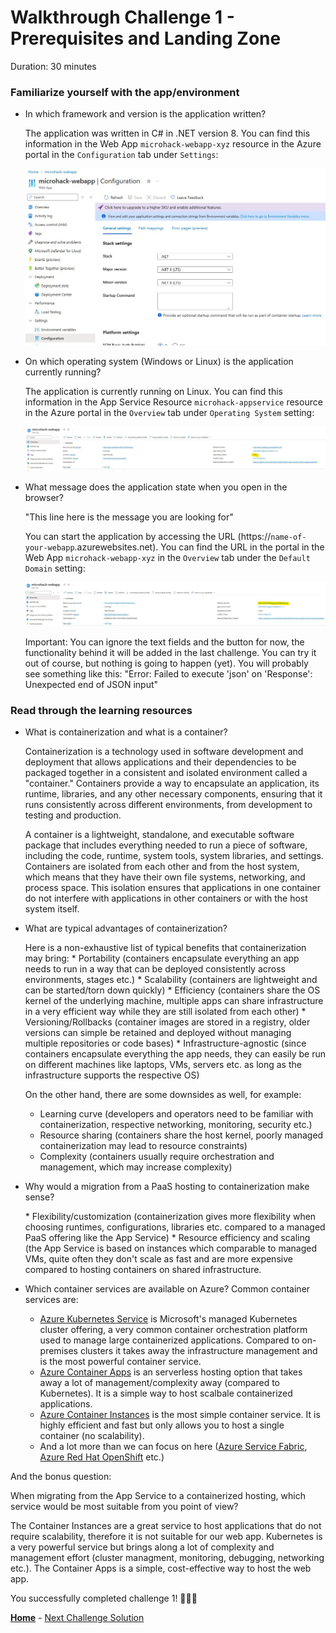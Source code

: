 # Walkthrough Challenge 1 - Prerequisites and Landing Zone

Duration: 30 minutes

### **Familiarize yourself with the app/environment**

* In which framework and version is the application written?

    The application was written in C# in .NET version 8. You can find this information in the Web App `microhack-webapp-xyz` resource in the Azure portal in the `Configuration` tab under `Settings`:
    
    ![image](./img/challenge-1-runtimestack.jpg)

* On which operating system (Windows or Linux) is the application currently running?

    The application is currently running on Linux. You can find this information in the App Service Resource `microhack-appservice` resource in the Azure portal in the `Overview` tab under `Operating System` setting:
    
    ![image](./img/challenge-1-operatingsystem.jpg)

* What message does the application state when you open in the browser?

    "This line here is the message you are looking for"
    
    You can start the application by accessing the URL (https://`name-of-your-webapp`.azurewebsites.net). You can find the URL in the portal in the Web App `microhack-webapp-xyz` in the `Overview` tab under the `Default Domain` setting:
    
    ![image](./img/challenge-1-url.jpg)

    <p>Important: You can ignore the text fields and the button for now, the functionality behind it will be added in the last challenge. You can try it out of course, but nothing is going to happen (yet). You will probably see something like this: "Error: Failed to execute 'json' on 'Response': Unexpected end of JSON input"</p>

### **Read through the learning resources**


* What is containerization and what is a container?
	<p>
    Containerization is a technology used in software development and deployment that allows applications and their dependencies to be packaged together in a consistent and isolated environment called a "container." Containers provide a way to encapsulate an application, its runtime, libraries, and any other necessary components, ensuring that it runs consistently across different environments, from development to testing and production.

	A container is a lightweight, standalone, and executable software package that includes everything needed to run a piece of software, including the code, runtime, system tools, system libraries, and settings. Containers are isolated from each other and from the host system, which means that they have their own file systems, networking, and process space. This isolation ensures that applications in one container do not interfere with applications in other containers or with the host system itself.
    </p>
* What are typical advantages of containerization?
	<p>
    Here is a non-exhaustive list of typical benefits that containerization may bring:
	* Portability (containers encapsulate everything an app needs to run in a way that can be deployed consistently across environments, stages etc.)
	* Scalability (containers are lightweight and can be started/torn down quickly)
	* Efficiency (containers share the OS kernel of the underlying machine, multiple apps can share infrastructure in a very efficient way while they are still isolated from each other)
	* Versioning/Rollbacks (container images are stored in a registry, older versions can simple be retained and deployed without managing multiple repositories or code bases)
	* Infrastructure-agnostic (since containers encapsulate everything the app needs, they can easily be run on different machines like laptops, VMs, servers etc. as long as the infrastructure supports the respective OS)
	
	On the other hand, there are some downsides as well, for example:
    * Learning curve (developers and operators need to be familiar with containerization, respective networking, monitoring, security etc.)
    * Resource sharing (containers share the host kernel, poorly managed containerization may lead to resource constraints)
    * Complexity (containers usually require orchestration and management, which may increase complexity)
    
    </p>
* Why would a migration from a PaaS hosting to containerization make sense?
	<p>
    * Flexibility/customization (containerization gives more flexibility when choosing runtimes, configurations, libraries etc. compared to a managed PaaS offering like the App Service)
    * Resource efficiency and scaling (the App Service is based on instances which comparable to managed VMs, quite often they don't scale as fast and are more expensive compared to hosting containers on shared infrastructure.
    </p>
* Which container services are available on Azure?
    Common container services are:
    - [Azure Kubernetes Service](https://learn.microsoft.com/en-us/azure/aks/intro-kubernetes) is Microsoft's managed Kubernetes cluster offering, a very common container orchestration platform used to manage large containerized applications. Compared to on-premises clusters it takes away the infrastructure management and is the most powerful container service.
    - [Azure Container Apps](https://learn.microsoft.com/en-us/azure/container-apps/overview) is an serverless hosting option that takes away a lot of management/complexity away (compared to Kubernetes). It is a simple way to host scalbale containerized applications.
    - [Azure Container Instances](https://learn.microsoft.com/en-us/azure/container-instances/container-instances-overview) is the most simple container service. It is highly efficient and fast but only allows you to host a single container (no scalability).
    - And a lot more than we can focus on here ([Azure Service Fabric](https://azure.microsoft.com/en-us/products/service-fabric), [Azure Red Hat OpenShift](https://azure.microsoft.com/en-us/products/openshift) etc.)

And the bonus question:

When migrating from the App Service to a containerized hosting, which service would be most suitable from you point of view?
	<p>
    The Container Instances are a great service to host applications that do not require scalability, therefore it is not suitable for our web app. Kubernetes is a very powerful service but brings along a lot of complexity and management effort (cluster managment, monitoring, debugging, networking etc.). The Container Apps is a simple, cost-effective way to host the web app.
    </p>

You successfully completed challenge 1! 🚀🚀🚀

 **[Home](../../Readme.md)** - [Next Challenge Solution](../challenge-2/solution.md)
